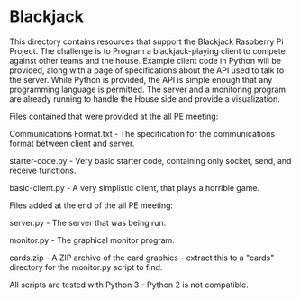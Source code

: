 # Blackjack
This directory contains resources that support the Blackjack Raspberry Pi Project.  The challenge is to Program a blackjack-playing client to compete against other teams and the house.  Example client code in Python will be provided, along with a page of specifications about the API used to talk to the server.  While Python is provided, the API is simple enough that any programming language is permitted.  The server and a monitoring program are already running to handle the House side and provide a visualization.

Files contained that were provided at the all PE meeting:

Communications Format.txt - The specification for the communications format between client and server.

starter-code.py - Very basic starter code, containing only socket, send, and receive functions.

basic-client.py - A very simplistic client, that plays a horrible game.


Files added at the end of the all PE meeting:

server.py - The server that was being run.

monitor.py - The graphical monitor program.

cards.zip - A ZIP archive of the card graphics - extract this to a "cards" directory for the monitor.py script to find.


All scripts are tested with Python 3 - Python 2 is not compatible.
